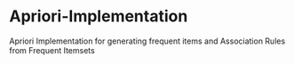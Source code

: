 # Apriori-Implementation
Apriori Implementation for generating frequent items and  Association Rules from Frequent Itemsets
